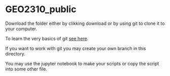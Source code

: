 # GEO2310_public
Download the folder either by clikking download or by using git to clone it to your computer. 

To learn the very basics of git [see here](http://rogerdudler.github.io/git-guide/).

If you want to work with git you may create your own branch in this directory.

You may use the jupyter notebook to make your scripts or copy the script into some other file. 

